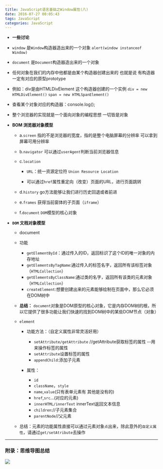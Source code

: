 ```yaml
---
title: JavaScript语言基础之Window属性(八)
date: 2016-07-27 00:05:43
tags: JavaScript
categories: JavaScript
---
```


- **一些讨论**
<!--more-->
  - `window` 是`Window`构造器造出来的一个对象 `alert(window instanceof Window)`
  - `document` 是`Document`构造器造出来的一个对象

  - 任何对象在我们的内存中他都是由某个构造器创建出来的 也就是说 有构造器一定有对应的原型prototype
  - 例如：div是由HTMLDivElement 这个构造器创建的一个实例 `div = new HTMLDivElement()`  `span = new HTMLSpanElement()`

  - 查看某个对象对应的构造器：console.log();

  - 整个浏览器的实现就是一个面向对象的编程思想 一切皆是对象



- **BOM 浏览器对象模型**

     - a.`screen` 指的不是浏览器的宽度，指的是整个电脑屏幕的分辨率
          可以拿到屏幕可用分辨率

     - b.`navigator`
          可以通过`userAgent`判断当前浏览器信息

     - c.`location`

         - `URL`：统一资源定位符 `Union Resource Location`

         - 可以通过`href`属性重定向（改变）页面的URL，进行页面跳转

     - d.`history`
          go方法能够让我们进行历史回退或者前进

     - e.`frames`
          获得当前窗体的子页面（`iframe`）

     - f.`document`
          `DOM`模型的核心对象

- **`DOM` 文档对象模型**

  - document

   - 功能

       - `getElementById`：通过传入的ID，返回标识了这个ID的唯一对象的内存地址
       - `getElementsByTagName`:通过传入的标签名字，返回所有该标签对象（`HTMLCollection`）
       - `getElementsByClassName`:通过类的名字，返回所有该类的元素对象（`HTMLCollection`）
       - `createElement`:想要创建出来的元素能够绘制在页面中，那么它必须在DOM树中

   - **总结：** `document`对象是DOM原型的核心对象，它是内存DOM树的根，所以它提供了很多功能让我们快速的找到DOM树中的某些DOM节点（对象）

   - `element`

       - 功能方法：（自定义属性非常灵活好用）
         - `setAttribute/getAttribute` //getAttribute获取标签的属性 --用来操作标签的属性
         - `setAttribute`设置标签的属性
         - `appendChild`:添加子元素

       - 属性：

         - `id`
         - `className`，`style`
         - `name`,`value`(只有表单元素有 其他是没有的)
         - `href`,`src`...(对应的元素)
         - `innerHTML/innerText`  innerText返回文本信息
         - `children`://子元素集合
         - `parentNode`//父元素


   -  总结：元素的功能属性直接可以通过元素对象`点`出来，除此意外的`自定义属性`，请通过`get/setAtribute`去操作

---


### 附录：思维导图总结

![](http://7xq6al.com1.z0.glb.clouddn.com/js%E8%AF%AD%E8%A8%80%E5%9F%BA%E7%A1%80-window%E5%B1%9E%E6%80%A7.gif)
